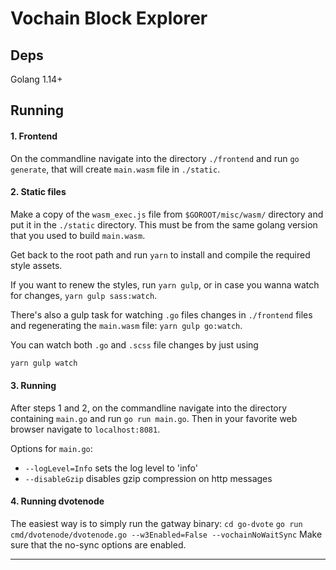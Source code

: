 # Vochain Block Explorer

## Deps

Golang 1.14+

## Running

#### 1. Frontend

On the commandline navigate into the directory `./frontend` and run `go generate`, that will create `main.wasm` file in `./static`.

#### 2. Static files

Make a copy of the `wasm_exec.js` file from `$GOROOT/misc/wasm/` directory and put it in the `./static` directory.  This must be from the same golang version that you used to build `main.wasm`.

Get back to the root path and run `yarn` to install and compile the required style assets.

If you want to renew the styles, run `yarn gulp`, or in case you wanna watch for changes, `yarn gulp sass:watch`.

There's also a gulp task for watching `.go` files changes in `./frontend` files and regenerating the `main.wasm` file: `yarn gulp go:watch`.

You can watch both `.go` and `.scss` file changes by just using

~~~bash
yarn gulp watch
~~~

#### 3. Running

After steps 1 and 2, on the commandline navigate into the directory containing `main.go` and run `go run main.go`. Then in your favorite web browser navigate to `localhost:8081`.

Options for `main.go`:
- `--logLevel=Info` sets the log level to 'info'
- `--disableGzip` disables gzip compression on http messages

#### 4. Running dvotenode

The easiest way is to simply run the gatway binary:
`cd go-dvote`
`go run cmd/dvotenode/dvotenode.go --w3Enabled=False --vochainNoWaitSync`
Make sure that the no-sync options are enabled.

----
